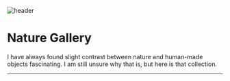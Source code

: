 ![header](/images/nature/DSCF2082.jpg)

# Nature Gallery

I have always found slight contrast between nature and human-made objects fascinating. I am still unsure why that is, but here is that collection.

---
